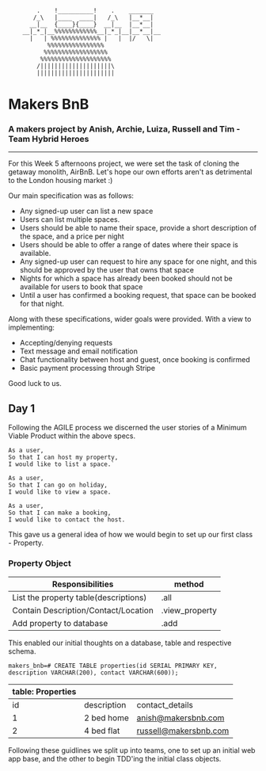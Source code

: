        
            .    !__________!    .    _______
           /_\   |____  ____|   /_\   |__*__|
          __|__  {____}{____}  __|__  |__*__|
        __|_*_|__%%%%%%%%%%%%__|_*_|__|__*__|__
          |   | %%%%%%%%%%%%%% |   |  |/   \|
               %%%%%%%%%%%%%%%%
              %%%%%%%%%%%%%%%%%%
             %%%%%%%%%%%%%%%%%%%%
            /||||||||||||||||||||\
            ||||||||||||||||||||||


# Makers BnB
### A makers project by Anish, Archie, Luiza, Russell and Tim - Team Hybrid Heroes
---

For this Week 5 afternoons project, we were set the task of cloning the getaway monolith, AirBnB. Let's hope our own efforts aren't as detrimental to the London housing market :)

Our main specification was as follows:
- Any signed-up user can list a new space
- Users can list multiple spaces.
- Users should be able to name their space, provide a short description of the space, and a price per night
- Users should be able to offer a range of dates where their space is available.
- Any signed-up user can request to hire any space for one night, and this should be approved by the user that owns that space
- Nights for which a space has already been booked should not be available for users to book that space
- Until a user has confirmed a booking request, that space can be booked for that night.

Along with these specifications, wider goals were provided. With a view to implementing:
- Accepting/denying requests
- Text message and email notification
- Chat functionality between host and guest, once booking is confirmed
- Basic payment processing through Stripe

Good luck to us.

## Day 1

Following the AGILE process we discerned the user stories of a Minimum Viable Product within the above specs.

```
As a user,
So that I can host my property,
I would like to list a space.`

As a user,
So that I can go on holiday,
I would like to view a space.

As a user,
So that I can make a booking,
I would like to contact the host.
```

This gave us a general idea of how we would begin to set up our first class - Property.

### Property Object

| Responsibilities | method  |
| ----------- | ----------- |
| List the property table(descriptions) | .all |
| Contain Description/Contact/Location | .view_property |
| Add property to database | .add |

This enabled our initial thoughts on a database, table and respective schema.

```
makers_bnb=# CREATE TABLE properties(id SERIAL PRIMARY KEY, description VARCHAR(200), contact VARCHAR(600));
```
| table: Properties |   |   |
| ----------- | ----------- | ----------- |
| id | description  | contact_details
| 1 | 2 bed home | anish@makersbnb.com
| 2 | 4 bed flat | russell@makersbnb.com

Following these guidlines we split up into teams, one to set up an initial web app base, and the other to begin TDD'ing the initial class objects.
